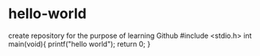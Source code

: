 # hello-world
create repository for the purpose of learning Github
#include <stdio.h>
int main(void){
printf("hello world");
return 0;
}
